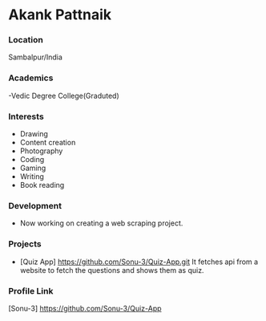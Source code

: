 # Akank Pattnaik

### Location

Sambalpur/India

### Academics

-Vedic Degree College(Graduted)

### Interests

- Drawing
- Content creation
- Photography
- Coding
- Gaming
- Writing
- Book reading

### Development

- Now working on creating a web scraping project.

### Projects

- [Quiz App]
  https://github.com/Sonu-3/Quiz-App.git
  It fetches api from a website to fetch the questions and shows them as quiz. 

### Profile Link

[Sonu-3] https://github.com/Sonu-3/Quiz-App
